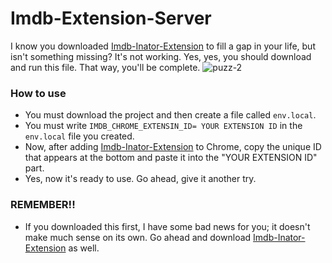 # Imdb-Extension-Server
I know you downloaded [Imdb-Inator-Extension](https://github.com/Lawhoer/Imdb-Inator-Extension) to fill a gap in your life, but isn't something missing? It's not working. Yes, yes, you should download and run this file. That way, you'll be complete.
![puzz-2](https://github.com/Lawhoer/Imdb-Extension-Server/assets/98128167/ebc78281-c634-4610-b41a-0a082d72bb2b)


### How to use
- You must download the project and then create a file called ```env.local```.
- You must write ```IMDB_CHROME_EXTENSIN_ID= YOUR EXTENSION ID``` in the ```env.local``` file you created.
- Now, after adding [Imdb-Inator-Extension](https://github.com/Lawhoer/Imdb-Inator-Extension) to Chrome, copy the unique ID that appears at the bottom and paste it into the "YOUR EXTENSION ID" part.
- Yes, now it's ready to use. Go ahead, give it another try.

### REMEMBER!!
- If you downloaded this first, I have some bad news for you; it doesn't make much sense on its own. Go ahead and download [Imdb-Inator-Extension](https://github.com/Lawhoer/Imdb-Inator-Extension) as well.
